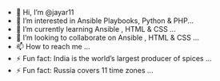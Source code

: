 - 👋 Hi, I’m @jayar11
- 👀 I’m interested in Ansible Playbooks, Python & PHP...
- 🌱 I’m currently learning Ansible , HTML & CSS ...
- 💞️ I’m looking to collaborate on Ansible , HTML & CSS ...
- 📫 How to reach me ...
- ⚡ Fun fact: India is the world’s largest producer of spices ...
- ⚡ Fun fact: Russia covers 11 time zones ...

<!---
jayar11/jayar11 is a ✨ special ✨ repository because its `README.md` (this file) appears on your GitHub profile.
You can click the Preview link to take a look at your changes.
--->
